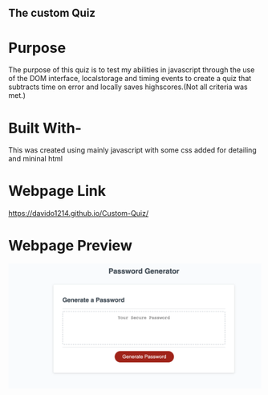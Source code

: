 ## The custom Quiz

# Purpose
The purpose of this quiz is to test my abilities in javascript through the use of the DOM interface, localstorage and timing events to create a quiz that subtracts time on error and locally saves highscores.(Not all criteria was met.)

# Built With-
This was created using mainly javascript with some css added for detailing and mininal html

# Webpage Link
https://davido1214.github.io/Custom-Quiz/

# Webpage Preview
![screenshot](./assets/images/Preview.png)
